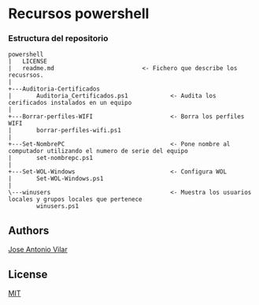 # Recursos powershell

### Estructura del repositorio

```
powershell
|   LICENSE
|   readme.md			              <- Fichero que describe los recusrsos.  
|
+---Auditoria-Certificados
|       Auditoria_Certificados.ps1            <- Audita los cerificados instalados en un equipo
|    
+---Borrar-perfiles-WIFI                      <- Borra los perfiles WIFI
|       borrar-perfiles-wifi.ps1
|       
+---Set-NombrePC                              <- Pone nombre al computador utilizando el numero de serie del equipo
|       set-nombrepc.ps1
|       
+---Set-WOL-Windows                           <- Configura WOL
|       Set-WOL-Windows.ps1
|
\---winusers                                  <- Muestra los usuarios locales y grupos locales que pertenece
        winusers.ps1
```

## Authors

[Jose Antonio Vilar](joseantonio.vilar@upm.es)

## License

[MIT](https://choosealicense.com/licenses/mit/)
